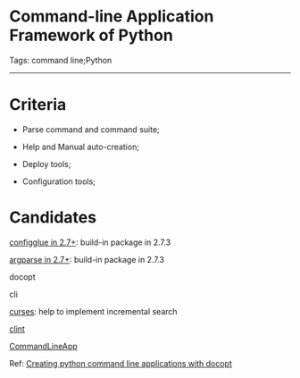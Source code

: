 # Command-line Application Framework of Python
Tags: command line;Python

------

# Criteria

 

* Parse command and command suite;

 

* Help and Manual auto-creation;

 

* Deploy tools;

 

* Configuration tools;

 

# Candidates

 

[configglue in 2.7+](http://pythonhosted.org/configglue/): build-in package in 2.7.3

 

[argparse in 2.7+](http://docs.python.org/2/library/argparse.html): build-in package in 2.7.3

 

docopt

 

cli

 

[curses](http://docs.python.org/2/howto/curses.html): help to implement incremental search

 

[clint](https://github.com/kennethreitz/clint)

 

[CommandLineApp](https://pypi.python.org/pypi/CommandLineApp) 
 

Ref: [Creating python command line applications with docopt](http://pauloortins.com/creating-python-command-line-interfaces-docopt/)